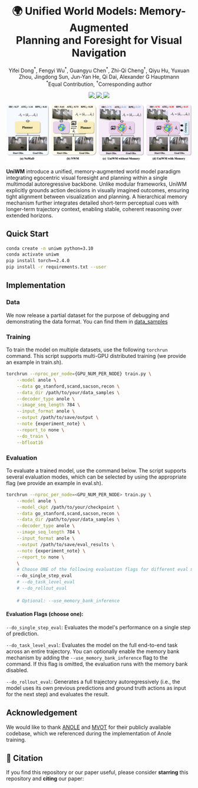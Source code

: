 <br>
<p align="center">

<h1 align="center"><strong>🌍 Unified World Models: Memory-Augmented<br>Planning and Foresight for Visual Navigation</strong></h1>
  <p align="center"><span><a href=""></a></span>
              <a>Yifei Dong<sup>*</sup>,</a>
              <a>Fengyi Wu<sup>*</sup>,</a>
             <a>Guangyu Chen<sup>*</sup>,</a>
              <a>Zhi-Qi Cheng<sup>†</sup>,</a>
              <a>Qiyu Hu,</a>
              <a>Yuxuan Zhou,</a>
              <a>Jingdong Sun,</a>
              <a>Jun-Yan He,</a>
              <a>Qi Dai,</a>
              <a>Alexander G Hauptmann</a>
    <br>
    <sup>*</sup>Equal Contribution, <sup>†</sup>Corresponding author<br>
  </p>
    
<p align="center">
  <a href="https://arxiv.org/abs/" target="_blank">
    <img src="https://img.shields.io/badge/ArXiv-2508.09547-red">
  </a>
  <a href="https://github.com/F1y1113/UniWM" target="_blank">
    <img src="https://img.shields.io/badge/Project-UniWM-blue">
  </a>
<a href="https://github.com/F1y1113/UniWM" target="_blank">
    <img src="https://img.shields.io/badge/License-MIT-green">
</a>
</p>

<p align="center">
  <img src="assists/comparison.png" alt="task" width="660"/>
</p>

**UniWM** introduce a unified, memory-augmented world model paradigm integrating egocentric visual foresight and planning within a single multimodal autoregressive backbone. Unlike modular frameworks, UniWM explicitly grounds action decisions in visually imagined outcomes, ensuring tight alignment between visualization and planning. A hierarchical memory mechanism further integrates detailed short-term perceptual cues with longer-term trajectory context, enabling stable, coherent reasoning over extended horizons.

## Quick Start

```bash
conda create -n uniwm python=3.10
conda activate uniwm
pip install torch==2.4.0
pip install -r requirements.txt --user
```

## Implementation

### Data

We now release a partial dataset for the purpose of debugging and demonstrating the data format. You can find them in [data_samples](data_samples/)

### Training

To train the model on multiple datasets, use the following `torchrun` command. This script supports multi-GPU distributed training (we provide an example in train.sh).

```bash
torchrun --nproc_per_node={GPU_NUM_PER_NODE} train.py \
    --model anole \
    --data go_stanford,scand,sacson,recon \
    --data_dir /path/to/your/data_samples \
    --decoder_type anole \
    --image_seq_length 784 \
    --input_format anole \
    --output /path/to/save/output \
    --note {experiment_note} \
    --report_to none \
    --do_train \
    --bfloat16
```

### Evaluation

To evaluate a trained model, use the command below. The script supports several evaluation modes, which can be selected by using the appropriate flag (we provide an example in eval.sh).

``` bash
torchrun --nproc_per_node=<GPU_NUM_PER_NODE> train.py \
    --model anole \
    --model_ckpt /path/to/your/checkpoint \
    --data go_stanford,scand,sacson,recon \
    --data_dir /path/to/your/data_samples \
    --decoder_type anole \
    --image_seq_length 784 \
    --input_format anole \
    --output /path/to/save/eval_results \
    --note {experiment_note} \
    --report_to none \
    \
    # Choose ONE of the following evaluation flags for different eval mode:
    --do_single_step_eval
    # --do_task_level_eval
    # --do_rollout_eval

    # Optional: --use_memory_bank_inference
```
#### Evaluation Flags (choose one):

`--do_single_step_eval`: Evaluates the model's performance on a single step of prediction.

`--do_task_level_eval`: Evaluates the model on the full end-to-end task across an entire trajectory. You can optionally enable the memory bank mechanism by adding the `--use_memory_bank_inference` flag to the command. If this flag is omitted, the evaluation runs with the memory bank disabled.

`--do_rollout_eval`: Generates a full trajectory autoregressively (i.e., the model uses its own previous predictions and ground truth actions as input for the next step) and evaluates the result.


## Acknowledgement

We would like to thank [ANOLE](https://arxiv.org/abs/2407.06135) and [MVOT](https://arxiv.org/abs/2501.07542) for their publicly available codebase, which we referenced during the implementation of Anole training.

## 🌟 Citation

If you find this repository or our paper useful, please consider **starring** this repository and **citing** our paper: